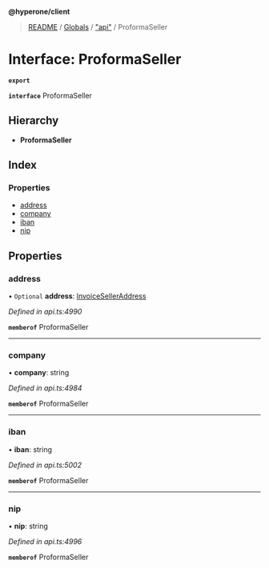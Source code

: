 **@hyperone/client**

> [README](../README.md) / [Globals](../globals.md) / ["api"](../modules/_api_.md) / ProformaSeller

# Interface: ProformaSeller

**`export`** 

**`interface`** ProformaSeller

## Hierarchy

* **ProformaSeller**

## Index

### Properties

* [address](_api_.proformaseller.md#address)
* [company](_api_.proformaseller.md#company)
* [iban](_api_.proformaseller.md#iban)
* [nip](_api_.proformaseller.md#nip)

## Properties

### address

• `Optional` **address**: [InvoiceSellerAddress](_api_.invoiceselleraddress.md)

*Defined in api.ts:4990*

**`memberof`** ProformaSeller

___

### company

•  **company**: string

*Defined in api.ts:4984*

**`memberof`** ProformaSeller

___

### iban

•  **iban**: string

*Defined in api.ts:5002*

**`memberof`** ProformaSeller

___

### nip

•  **nip**: string

*Defined in api.ts:4996*

**`memberof`** ProformaSeller
